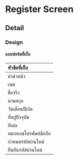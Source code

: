 # Register Screen

## Detail

### Design

#### แบบฟอร์มที่เก็บ

|**หัวข้อที่เก็บ**|
|:-|
|คำนำหน้า|
|เพศ|
|ชื่อจริง|
|นามสกุล|
|วันเดือนปีเกิด|
|ที่อยู่ปัจจุบัน|
|อีเมล|
|หมายเลขโทรศัพท์มือถือ|
|กำหนดรหัสผ่านใหม่|
|ยืนยันรหัสผ่านใหม่|

<!-- * ข้อมูลตามหัวข้อ

|  ลำดับ | หัวข้อภาษาไทย      | หัวข้อภาษาอังกฤษ  | คีย์เปลี่ยนภาษา | Data type | ตัวอย่างข้อมูล|
|-:|:-|:-|:-|:-:|:-|
|1|อีเมล / หมายเลขโทรศัทพ์|Email/Phone nember|login__username|String|0999999999|
|2|รหัสผ่าน|Password|login__password|String|123456|
|3|จำรหัสผ่าน|Remamber Password|login__remember_password|Boolean|true|

### API

* get_login

```JSON
{
       "username":"0999999999",
       "password":"123456",
}
```

* get_profile_data

```JSON
{
       "id":"",
       "firstname":"",
       "lastname":"",
       "birth_day":"",
       ....
}
``` -->
